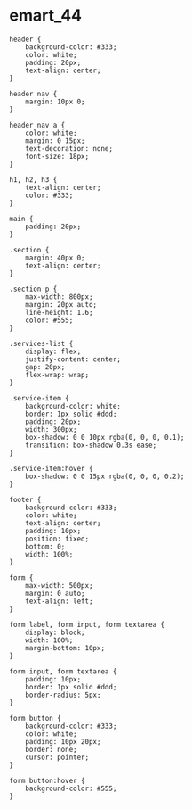 # emart_44
    header {
        background-color: #333;
        color: white;
        padding: 20px;
        text-align: center;
    }

    header nav {
        margin: 10px 0;
    }

    header nav a {
        color: white;
        margin: 0 15px;
        text-decoration: none;
        font-size: 18px;
    }

    h1, h2, h3 {
        text-align: center;
        color: #333;
    }

    main {
        padding: 20px;
    }

    .section {
        margin: 40px 0;
        text-align: center;
    }

    .section p {
        max-width: 800px;
        margin: 20px auto;
        line-height: 1.6;
        color: #555;
    }

    .services-list {
        display: flex;
        justify-content: center;
        gap: 20px;
        flex-wrap: wrap;
    }

    .service-item {
        background-color: white;
        border: 1px solid #ddd;
        padding: 20px;
        width: 300px;
        box-shadow: 0 0 10px rgba(0, 0, 0, 0.1);
        transition: box-shadow 0.3s ease;
    }

    .service-item:hover {
        box-shadow: 0 0 15px rgba(0, 0, 0, 0.2);
    }

    footer {
        background-color: #333;
        color: white;
        text-align: center;
        padding: 10px;
        position: fixed;
        bottom: 0;
        width: 100%;
    }

    form {
        max-width: 500px;
        margin: 0 auto;
        text-align: left;
    }

    form label, form input, form textarea {
        display: block;
        width: 100%;
        margin-bottom: 10px;
    }

    form input, form textarea {
        padding: 10px;
        border: 1px solid #ddd;
        border-radius: 5px;
    }

    form button {
        background-color: #333;
        color: white;
        padding: 10px 20px;
        border: none;
        cursor: pointer;
    }

    form button:hover {
        background-color: #555;
    }
</style>
